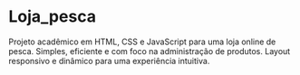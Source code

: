 # Loja_pesca
Projeto acadêmico em HTML, CSS e JavaScript para uma loja online de pesca. Simples, eficiente e com foco na administração de produtos. Layout responsivo e dinâmico para uma experiência intuitiva. 
